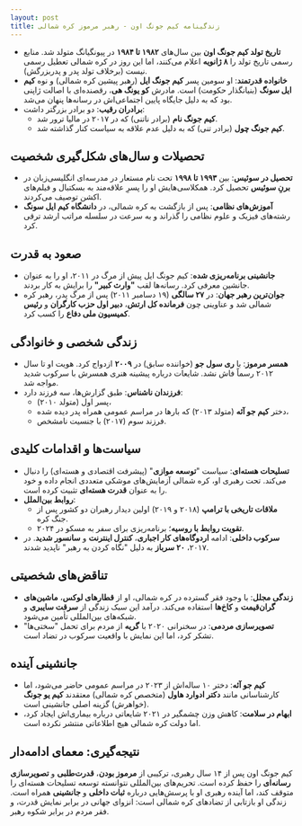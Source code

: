 ```yaml
---
layout: post
title: زندگینامه کیم جونگ اون - رهبر مرموز کره شمالی
---
```


- **تاریخ تولد کیم جونگ اون** بین سال‌های **۱۹۸۲ تا ۱۹۸۴** در پیونگیانگ متولد شد. منابع رسمی تاریخ تولد را **۸ ژانویه** اعلام می‌کنند، اما این روز در کره شمالی تعطیل رسمی نیست (برخلاف تولد پدر و پدربزرگش).
- **خانواده قدرتمند**: او سومین پسر **کیم جونگ ایل** (رهبر پیشین کره شمالی) و نوه **کیم ایل سونگ** (بنیانگذار حکومت) است. مادرش **کو یونگ هی**، رقصنده‌ای با اصالت ژاپنی بود که به دلیل جایگاه پایین اجتماعی‌اش در رسانه‌ها پنهان می‌شد.
- **برادران رقیب**: دو برادر بزرگتر داشت:  
  - **کیم جونگ نام** (برادر ناتنی) که در ۲۰۱۷ در مالیا ترور شد.  
  - **کیم جونگ چول** (برادر تنی) که به دلیل عدم علاقه به سیاست کنار گذاشته شد.

## تحصیلات و سال‌های شکل‌گیری شخصیت
- **تحصیل در سوئیس**: بین **۱۹۹۳ تا ۱۹۹۸** تحت نام مستعار در مدرسه‌ای انگلیسی‌زبان در **برنِ سوئیس** تحصیل کرد. همکلاسی‌هایش او را پسرِ علاقه‌مند به بسکتبال و فیلم‌های اکشن توصیف می‌کردند.
- **آموزش‌های نظامی**: پس از بازگشت به کره شمالی، در **دانشگاه کیم ایل سونگ** رشته‌های فیزیک و علوم نظامی را گذراند و به سرعت در سلسله مراتب ارشد ترقی کرد.

## صعود به قدرت
- **جانشینی برنامه‌ریزی شده**: کیم جونگ ایل پیش از مرگ در ۲۰۱۱، او را به عنوان جانشین معرفی کرد. رسانه‌ها لقب **"وارث کبیر"** را برایش به کار بردند.
- **جوان‌ترین رهبر جهان**: در **۲۷ سالگی** (۱۹ دسامبر ۲۰۱۱) پس از مرگ پدر، رهبر کره شمالی شد و عناوینی چون **فرمانده کل ارتش**، **دبیر اول حزب کارگران** و **رئیس کمیسیون ملی دفاع** را کسب کرد.

## زندگی شخصی و خانوادگی
- **همسر مرموز**: با **ری سول جو** (خواننده سابق) در **۲۰۰۹** ازدواج کرد. هویت او تا سال ۲۰۱۲ رسماً فاش نشد. شایعات درباره پیشینه هنری همسرش با سرکوب شدید مواجه شد.
- **فرزندان ناشناس**: طبق گزارش‌ها، سه فرزند دارد:  
  - پسر اول (متولد ۲۰۱۰)،  
  - دختر **کیم جو آئه** (متولد ۲۰۱۳) که بارها در مراسم عمومی همراه پدر دیده شده،  
  - فرزند سوم (۲۰۱۷) با جنسیت نامشخص.

## سیاست‌ها و اقدامات کلیدی
- **تسلیحات هسته‌ای**: سیاست "**توسعه موازی**" (پیشرفت اقتصادی و هسته‌ای) را دنبال می‌کند. تحت رهبری او، کره شمالی آزمایش‌های موشکی متعددی انجام داده و خود را به عنوان **قدرت هسته‌ای** تثبیت کرده است.
- **روابط بین‌الملل**:  
  - **ملاقات تاریخی با ترامپ** (۲۰۱۸ و ۲۰۱۹) اولین دیدار رهبران دو کشور پس از جنگ کره.  
  - **تقویت روابط با روسیه**؛ برنامه‌ریزی برای سفر به مسکو در ۲۰۲۴.
- **سرکوب داخلی**: ادامه **اردوگاه‌های کار اجباری**، **کنترل اینترنت** و **سانسور شدید**. در ۲۰۱۷، **۲۰ سرباز** به دلیل "نگاه کردن به رهبر" ناپدید شدند.

## تناقض‌های شخصیتی
- **زندگی مجلل**: با وجود فقر گسترده در کره شمالی، او از **قطارهای لوکس**، **ماشین‌های گران‌قیمت** و **کاخ‌ها** استفاده می‌کند. درآمد این سبک زندگی از **سرقت سایبری** و شبکه‌های بین‌المللی تأمین می‌شود.
- **تصویرسازی مردمی**: در سخنرانی ۲۰۲۰ با **گریه** از مردم برای تحمل "سختی‌ها" تشکر کرد، اما این نمایش با واقعیت سرکوب در تضاد است.

## جانشینی آینده
- **کیم جو آئه**: دختر ۱۰ ساله‌اش از ۲۰۲۳ در مراسم عمومی حاضر می‌شود، اما کارشناسانی مانند **دکتر ادوارد هاول** (متخصص کره شمالی) معتقدند **کیم یو جونگ** (خواهرش) گزینه اصلی جانشینی است.
- **ابهام در سلامت**: کاهش وزن چشمگیر در ۲۰۲۱ شایعاتی درباره بیماری‌اش ایجاد کرد، اما دولت کره شمالی هیچ اطلاعاتی منتشر نکرده است.

## نتیجه‌گیری: معمای ادامه‌دار
کیم جونگ اون پس از ۱۴ سال رهبری، ترکیبی از **مرموز بودن**، **قدرت‌طلبی** و **تصویرسازی رسانه‌ای** را حفظ کرده است. تحریم‌های بین‌المللی نتوانسته توسعه تسلیحات هسته‌ای را متوقف کند، اما آینده رهبری او با پرسش‌هایی درباره **ثبات داخلی** و **جانشینی** همراه است. زندگی او بازتابی از تضادهای کره شمالی است: انزوای جهانی در برابر نمایش قدرت، و فقر مردم در برابر شکوه رهبر.
